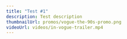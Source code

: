 ```yaml
---
title: "Test #1"
description: Test description
thumbnailUrl: promos/vogue-the-90s-promo.png
videoUrl: videos/in-vogue-trailer.mp4
---
```

